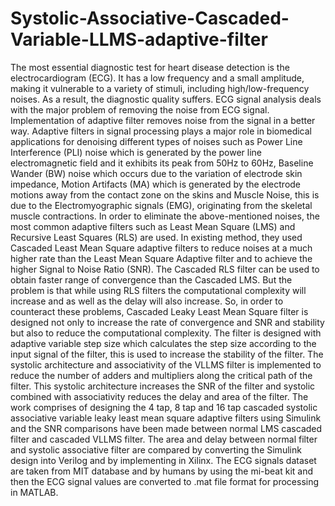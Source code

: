# Systolic-Associative-Cascaded-Variable-LLMS-adaptive-filter
The most essential diagnostic test for heart disease detection is the electrocardiogram (ECG). It has a low frequency and a small amplitude, making it vulnerable to a variety of stimuli, including high/low-frequency noises. As a result, the diagnostic quality suffers. ECG signal analysis deals with the major problem of removing the noise from ECG signal. Implementation of adaptive filter removes noise from the signal in a better way. Adaptive filters in signal processing plays a major role in biomedical applications for denoising different types of noises such as Power Line Interference (PLI) noise which is generated by the power line electromagnetic field and it exhibits its peak from 50Hz to 60Hz, Baseline Wander (BW) noise which occurs due to the variation of electrode skin impedance, Motion Artifacts (MA) which is generated by the electrode motions away from the contact zone on the skins and Muscle Noise, this is due to the Electromyographic signals (EMG), originating from the skeletal muscle contractions. In order to eliminate the above-mentioned noises, the most common adaptive filters such as Least Mean Square (LMS) and Recursive Least Squares (RLS) are used. In existing method, they used Cascaded Least Mean Square adaptive filters to reduce noises at a much higher rate than the Least Mean Square Adaptive filter and to achieve the higher Signal to Noise Ratio (SNR). The Cascaded RLS filter can be used to obtain faster range of convergence than the Cascaded LMS. But the problem is that while using RLS filters the computational complexity will increase and as well as the delay will also increase. So, in order to counteract these problems, Cascaded Leaky Least Mean Square filter is designed not only to increase the rate of convergence and SNR and stability but also to reduce the computational complexity. The filter is designed with adaptive variable step size which calculates the step size according to the input signal of the filter, this is used to increase the stability of the filter. The systolic architecture and associativity of the VLLMS filter is implemented to reduce the number of adders and multipliers along the critical path of the filter. This systolic architecture increases the SNR of the filter and systolic combined with associativity reduces the delay and area of the filter. The work comprises of designing the 4 tap, 8 tap and 16 tap cascaded systolic associative variable leaky least mean square adaptive filters using Simulink and the SNR comparisons have been made between normal LMS cascaded filter and cascaded VLLMS filter. The area and delay between normal filter and systolic associative filter are compared by converting the Simulink design into Verilog and by implementing in Xilinx. The ECG signals dataset are taken from MIT database and by humans by using the mi-beat kit and then the ECG signal values are converted to .mat file format for processing in MATLAB.

